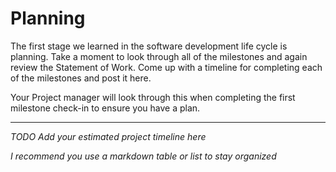 # Planning

The first stage we learned in the software development life cycle is planning. Take a moment to look through all of the milestones and again review the Statement of Work. Come up with a timeline for completing each of the milestones and post it here.

Your Project manager will look through this when completing the first milestone check-in to ensure you have a plan.

<hr>

*TODO Add your estimated project timeline here*

*I recommend you use a markdown table or list to stay organized*
